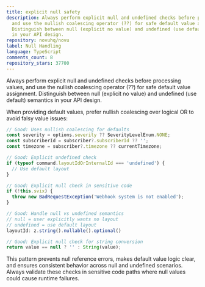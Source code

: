 ```yaml
---
title: explicit null safety
description: Always perform explicit null and undefined checks before processing values,
  and use the nullish coalescing operator (??) for safe default value assignment.
  Distinguish between null (explicit no value) and undefined (use default) semantics
  in your API design.
repository: novuhq/novu
label: Null Handling
language: TypeScript
comments_count: 8
repository_stars: 37700
---
```


Always perform explicit null and undefined checks before processing values, and use the nullish coalescing operator (??) for safe default value assignment. Distinguish between null (explicit no value) and undefined (use default) semantics in your API design.

When providing default values, prefer nullish coalescing over logical OR to avoid falsy value issues:

```typescript
// Good: Uses nullish coalescing for defaults
const severity = options.severity ?? SeverityLevelEnum.NONE;
const subscriberId = subscriber?.subscriberId ?? '';
const timezone = subscriber?.timezone ?? currentTimezone;

// Good: Explicit undefined check
if (typeof command.layoutIdOrInternalId === 'undefined') {
  // Use default layout
}

// Good: Explicit null check in sensitive code
if (!this.svix) {
  throw new BadRequestException('Webhook system is not enabled');
}

// Good: Handle null vs undefined semantics
// null = user explicitly wants no layout
// undefined = use default layout
layoutId: z.string().nullable().optional()

// Good: Explicit null check for string conversion
return value == null ? '' : String(value);
```

This pattern prevents null reference errors, makes default value logic clear, and ensures consistent behavior across null and undefined scenarios. Always validate these checks in sensitive code paths where null values could cause runtime failures.